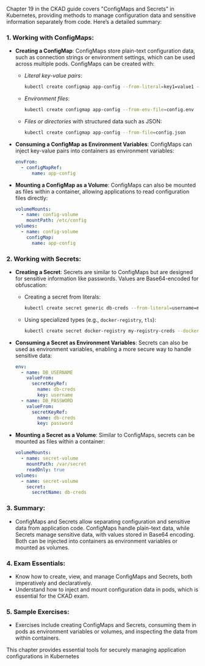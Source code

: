 Chapter 19 in the CKAD guide covers "ConfigMaps and Secrets" in Kubernetes, providing methods to manage configuration data and sensitive information separately from code. Here’s a detailed summary:

### 1. **Working with ConfigMaps**:
   - **Creating a ConfigMap**: 
     ConfigMaps store plain-text configuration data, such as connection strings or environment settings, which can be used across multiple pods. ConfigMaps can be created with:
     - *Literal key-value pairs*:
       ```bash
       kubectl create configmap app-config --from-literal=key1=value1 --from-literal=key2=value2
       ```
     - *Environment files*:
       ```bash
       kubectl create configmap app-config --from-env-file=config.env
       ```
     - *Files or directories* with structured data such as JSON:
       ```bash
       kubectl create configmap app-config --from-file=config.json
       ```

   - **Consuming a ConfigMap as Environment Variables**:
     ConfigMaps can inject key-value pairs into containers as environment variables:
     ```yaml
     envFrom:
       - configMapRef:
           name: app-config
     ```
   
   - **Mounting a ConfigMap as a Volume**:
     ConfigMaps can also be mounted as files within a container, allowing applications to read configuration files directly:
     ```yaml
     volumeMounts:
       - name: config-volume
         mountPath: /etc/config
     volumes:
       - name: config-volume
         configMap:
           name: app-config
     ```

### 2. **Working with Secrets**:
   - **Creating a Secret**:
     Secrets are similar to ConfigMaps but are designed for sensitive information like passwords. Values are Base64-encoded for obfuscation:
     - Creating a secret from literals:
       ```bash
       kubectl create secret generic db-creds --from-literal=username=myuser --from-literal=password=mypassword
       ```
     - Using specialized types (e.g., `docker-registry`, `tls`):
       ```bash
       kubectl create secret docker-registry my-registry-creds --docker-username=user --docker-password=password
       ```
     
   - **Consuming a Secret as Environment Variables**:
     Secrets can also be used as environment variables, enabling a more secure way to handle sensitive data:
     ```yaml
     env:
       - name: DB_USERNAME
         valueFrom:
           secretKeyRef:
             name: db-creds
             key: username
       - name: DB_PASSWORD
         valueFrom:
           secretKeyRef:
             name: db-creds
             key: password
     ```
   
   - **Mounting a Secret as a Volume**:
     Similar to ConfigMaps, secrets can be mounted as files within a container:
     ```yaml
     volumeMounts:
       - name: secret-volume
         mountPath: /var/secret
         readOnly: true
     volumes:
       - name: secret-volume
         secret:
           secretName: db-creds
     ```

### 3. **Summary**:
   - ConfigMaps and Secrets allow separating configuration and sensitive data from application code. ConfigMaps handle plain-text data, while Secrets manage sensitive data, with values stored in Base64 encoding. Both can be injected into containers as environment variables or mounted as volumes.

### 4. **Exam Essentials**:
   - Know how to create, view, and manage ConfigMaps and Secrets, both imperatively and declaratively.
   - Understand how to inject and mount configuration data in pods, which is essential for the CKAD exam.

### 5. **Sample Exercises**:
   - Exercises include creating ConfigMaps and Secrets, consuming them in pods as environment variables or volumes, and inspecting the data from within containers.

This chapter provides essential tools for securely managing application configurations in Kubernetes
